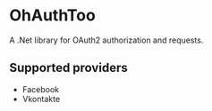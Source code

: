 OhAuthToo
=========

A .Net library for OAuth2 authorization and requests.

Supported providers
-------------------

* Facebook
* Vkontakte